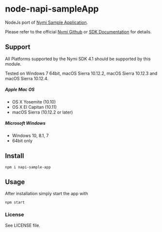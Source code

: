 # node-napi-sampleApp 
NodeJs port of [Nymi Sample Application](https://github.com/Nymi/SampleApps).

Please refer to the official [Nymi Github](https://github.com/Nymi/JSON-API) or [SDK Documentation](https://downloads.nymi.com/sdkDoc/latest/index.html) for details.
  
## Support
All Platforms supported by the Nymi SDK 4.1 should be supported by this module.

Tested on Windows 7 64bit, macOS Sierra 10.12.2, macOS Sierra 10.12.3 and macOS Sierra 10.12.4.

##### Apple Mac OS
 - OS X Yosemite (10.10)
 - OS X El Capitan (10.11)
 - macOS Sierra (10.12.2 or later)
 
##### Microsoft Windows 
 - Windows 10, 8.1, 7 
 - 64bit only
  
## Install
```
npm i napi-sample-app
```

## Usage
After installation simply start the app with
```
npm start
```

### License

See LICENSE file.